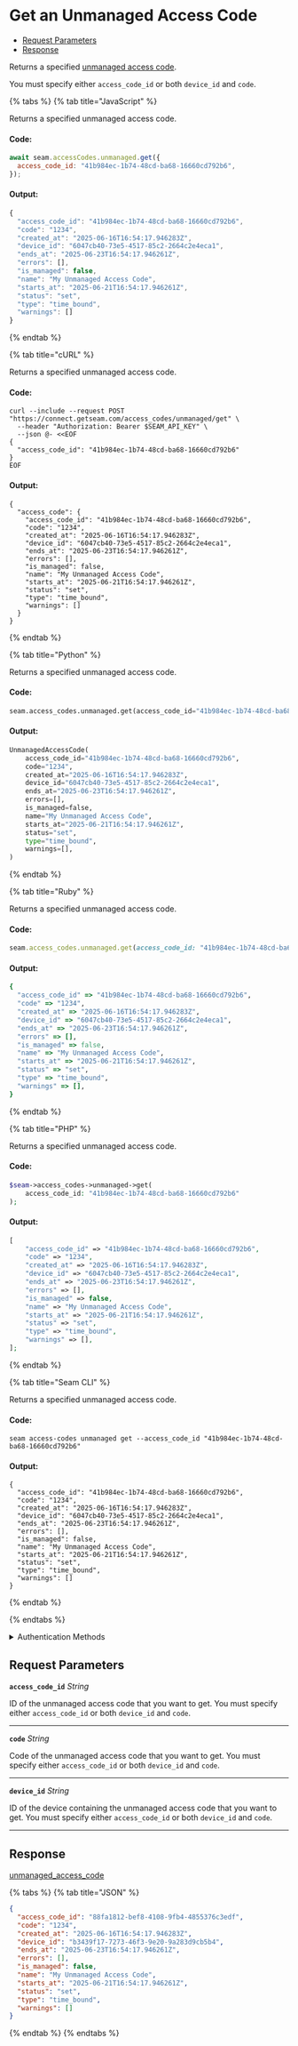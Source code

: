 # Get an Unmanaged Access Code

- [Request Parameters](#request-parameters)
- [Response](#response)

Returns a specified [unmanaged access code](https://docs.seam.co/latest/capability-guides/smart-locks/access-codes/migrating-existing-access-codes).

You must specify either `access_code_id` or both `device_id` and `code`.


{% tabs %}
{% tab title="JavaScript" %}

Returns a specified unmanaged access code.

#### Code:

```javascript
await seam.accessCodes.unmanaged.get({
  access_code_id: "41b984ec-1b74-48cd-ba68-16660cd792b6",
});
```

#### Output:

```javascript
{
  "access_code_id": "41b984ec-1b74-48cd-ba68-16660cd792b6",
  "code": "1234",
  "created_at": "2025-06-16T16:54:17.946283Z",
  "device_id": "6047cb40-73e5-4517-85c2-2664c2e4eca1",
  "ends_at": "2025-06-23T16:54:17.946261Z",
  "errors": [],
  "is_managed": false,
  "name": "My Unmanaged Access Code",
  "starts_at": "2025-06-21T16:54:17.946261Z",
  "status": "set",
  "type": "time_bound",
  "warnings": []
}
```
{% endtab %}

{% tab title="cURL" %}

Returns a specified unmanaged access code.

#### Code:

```curl
curl --include --request POST "https://connect.getseam.com/access_codes/unmanaged/get" \
  --header "Authorization: Bearer $SEAM_API_KEY" \
  --json @- <<EOF
{
  "access_code_id": "41b984ec-1b74-48cd-ba68-16660cd792b6"
}
EOF
```

#### Output:

```curl
{
  "access_code": {
    "access_code_id": "41b984ec-1b74-48cd-ba68-16660cd792b6",
    "code": "1234",
    "created_at": "2025-06-16T16:54:17.946283Z",
    "device_id": "6047cb40-73e5-4517-85c2-2664c2e4eca1",
    "ends_at": "2025-06-23T16:54:17.946261Z",
    "errors": [],
    "is_managed": false,
    "name": "My Unmanaged Access Code",
    "starts_at": "2025-06-21T16:54:17.946261Z",
    "status": "set",
    "type": "time_bound",
    "warnings": []
  }
}
```
{% endtab %}

{% tab title="Python" %}

Returns a specified unmanaged access code.

#### Code:

```python
seam.access_codes.unmanaged.get(access_code_id="41b984ec-1b74-48cd-ba68-16660cd792b6")
```

#### Output:

```python
UnmanagedAccessCode(
    access_code_id="41b984ec-1b74-48cd-ba68-16660cd792b6",
    code="1234",
    created_at="2025-06-16T16:54:17.946283Z",
    device_id="6047cb40-73e5-4517-85c2-2664c2e4eca1",
    ends_at="2025-06-23T16:54:17.946261Z",
    errors=[],
    is_managed=false,
    name="My Unmanaged Access Code",
    starts_at="2025-06-21T16:54:17.946261Z",
    status="set",
    type="time_bound",
    warnings=[],
)
```
{% endtab %}

{% tab title="Ruby" %}

Returns a specified unmanaged access code.

#### Code:

```ruby
seam.access_codes.unmanaged.get(access_code_id: "41b984ec-1b74-48cd-ba68-16660cd792b6")
```

#### Output:

```ruby
{
  "access_code_id" => "41b984ec-1b74-48cd-ba68-16660cd792b6",
  "code" => "1234",
  "created_at" => "2025-06-16T16:54:17.946283Z",
  "device_id" => "6047cb40-73e5-4517-85c2-2664c2e4eca1",
  "ends_at" => "2025-06-23T16:54:17.946261Z",
  "errors" => [],
  "is_managed" => false,
  "name" => "My Unmanaged Access Code",
  "starts_at" => "2025-06-21T16:54:17.946261Z",
  "status" => "set",
  "type" => "time_bound",
  "warnings" => [],
}
```
{% endtab %}

{% tab title="PHP" %}

Returns a specified unmanaged access code.

#### Code:

```php
$seam->access_codes->unmanaged->get(
    access_code_id: "41b984ec-1b74-48cd-ba68-16660cd792b6"
);
```

#### Output:

```php
[
    "access_code_id" => "41b984ec-1b74-48cd-ba68-16660cd792b6",
    "code" => "1234",
    "created_at" => "2025-06-16T16:54:17.946283Z",
    "device_id" => "6047cb40-73e5-4517-85c2-2664c2e4eca1",
    "ends_at" => "2025-06-23T16:54:17.946261Z",
    "errors" => [],
    "is_managed" => false,
    "name" => "My Unmanaged Access Code",
    "starts_at" => "2025-06-21T16:54:17.946261Z",
    "status" => "set",
    "type" => "time_bound",
    "warnings" => [],
];
```
{% endtab %}

{% tab title="Seam CLI" %}

Returns a specified unmanaged access code.

#### Code:

```seam_cli
seam access-codes unmanaged get --access_code_id "41b984ec-1b74-48cd-ba68-16660cd792b6"
```

#### Output:

```seam_cli
{
  "access_code_id": "41b984ec-1b74-48cd-ba68-16660cd792b6",
  "code": "1234",
  "created_at": "2025-06-16T16:54:17.946283Z",
  "device_id": "6047cb40-73e5-4517-85c2-2664c2e4eca1",
  "ends_at": "2025-06-23T16:54:17.946261Z",
  "errors": [],
  "is_managed": false,
  "name": "My Unmanaged Access Code",
  "starts_at": "2025-06-21T16:54:17.946261Z",
  "status": "set",
  "type": "time_bound",
  "warnings": []
}
```
{% endtab %}

{% endtabs %}


<details>

<summary>Authentication Methods</summary>

- API key
- Client session token
- Personal access token
  <br>Must also include the `seam-workspace` header in the request.

To learn more, see [Authentication](https://docs.seam.co/latest/api/authentication).
</details>

## Request Parameters

**`access_code_id`** *String*

ID of the unmanaged access code that you want to get. You must specify either `access_code_id` or both `device_id` and `code`.

---

**`code`** *String*

Code of the unmanaged access code that you want to get. You must specify either `access_code_id` or both `device_id` and `code`.

---

**`device_id`** *String*

ID of the device containing the unmanaged access code that you want to get. You must specify either `access_code_id` or both `device_id` and `code`.

---


## Response

[unmanaged\_access\_code](.)


{% tabs %}
{% tab title="JSON" %}



```json
{
  "access_code_id": "88fa1812-bef8-4108-9fb4-4855376c3edf",
  "code": "1234",
  "created_at": "2025-06-16T16:54:17.946283Z",
  "device_id": "b3439f17-7273-46f3-9e20-9a283d9cb5b4",
  "ends_at": "2025-06-23T16:54:17.946261Z",
  "errors": [],
  "is_managed": false,
  "name": "My Unmanaged Access Code",
  "starts_at": "2025-06-21T16:54:17.946261Z",
  "status": "set",
  "type": "time_bound",
  "warnings": []
}
```
{% endtab %}
{% endtabs %}

